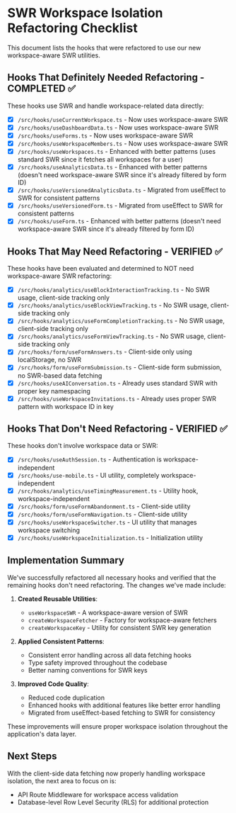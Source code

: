 # SWR Workspace Isolation Refactoring Checklist

This document lists the hooks that were refactored to use our new workspace-aware SWR utilities.

## Hooks That Definitely Needed Refactoring - COMPLETED ✅

These hooks use SWR and handle workspace-related data directly:

- [x] `/src/hooks/useCurrentWorkspace.ts` - Now uses workspace-aware SWR
- [x] `/src/hooks/useDashboardData.ts` - Now uses workspace-aware SWR
- [x] `/src/hooks/useForms.ts` - Now uses workspace-aware SWR
- [x] `/src/hooks/useWorkspaceMembers.ts` - Now uses workspace-aware SWR
- [x] `/src/hooks/useWorkspaces.ts` - Enhanced with better patterns (uses standard SWR since it fetches all workspaces for a user)
- [x] `/src/hooks/useAnalyticsData.ts` - Enhanced with better patterns (doesn't need workspace-aware SWR since it's already filtered by form ID)
- [x] `/src/hooks/useVersionedAnalyticsData.ts` - Migrated from useEffect to SWR for consistent patterns
- [x] `/src/hooks/useVersionedForm.ts` - Migrated from useEffect to SWR for consistent patterns
- [x] `/src/hooks/useForm.ts` - Enhanced with better patterns (doesn't need workspace-aware SWR since it's already filtered by form ID)

## Hooks That May Need Refactoring - VERIFIED ✅

These hooks have been evaluated and determined to NOT need workspace-aware SWR refactoring:

- [x] `/src/hooks/analytics/useBlockInteractionTracking.ts` - No SWR usage, client-side tracking only
- [x] `/src/hooks/analytics/useBlockViewTracking.ts` - No SWR usage, client-side tracking only
- [x] `/src/hooks/analytics/useFormCompletionTracking.ts` - No SWR usage, client-side tracking only
- [x] `/src/hooks/analytics/useFormViewTracking.ts` - No SWR usage, client-side tracking only
- [x] `/src/hooks/form/useFormAnswers.ts` - Client-side only using localStorage, no SWR
- [x] `/src/hooks/form/useFormSubmission.ts` - Client-side form submission, no SWR-based data fetching
- [x] `/src/hooks/useAIConversation.ts` - Already uses standard SWR with proper key namespacing
- [x] `/src/hooks/useWorkspaceInvitations.ts` - Already uses proper SWR pattern with workspace ID in key

## Hooks That Don't Need Refactoring - VERIFIED ✅

These hooks don't involve workspace data or SWR:

- [x] `/src/hooks/useAuthSession.ts` - Authentication is workspace-independent
- [x] `/src/hooks/use-mobile.ts` - UI utility, completely workspace-independent
- [x] `/src/hooks/analytics/useTimingMeasurement.ts` - Utility hook, workspace-independent
- [x] `/src/hooks/form/useFormAbandonment.ts` - Client-side utility
- [x] `/src/hooks/form/useFormNavigation.ts` - Client-side utility
- [x] `/src/hooks/useWorkspaceSwitcher.ts` - UI utility that manages workspace switching
- [x] `/src/hooks/useWorkspaceInitialization.ts` - Initialization utility

## Implementation Summary

We've successfully refactored all necessary hooks and verified that the remaining hooks don't need refactoring. The changes we've made include:

1. **Created Reusable Utilities**:
   - `useWorkspaceSWR` - A workspace-aware version of SWR
   - `createWorkspaceFetcher` - Factory for workspace-aware fetchers
   - `createWorkspaceKey` - Utility for consistent SWR key generation

2. **Applied Consistent Patterns**:
   - Consistent error handling across all data fetching hooks
   - Type safety improved throughout the codebase
   - Better naming conventions for SWR keys

3. **Improved Code Quality**:
   - Reduced code duplication
   - Enhanced hooks with additional features like better error handling
   - Migrated from useEffect-based fetching to SWR for consistency

These improvements will ensure proper workspace isolation throughout the application's data layer.

## Next Steps

With the client-side data fetching now properly handling workspace isolation, the next area to focus on is:

- API Route Middleware for workspace access validation
- Database-level Row Level Security (RLS) for additional protection

